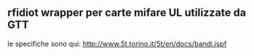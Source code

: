 ## rfidiot wrapper per carte mifare UL utilizzate da GTT
le specifiche sono qui: http://www.5t.torino.it/5t/en/docs/bandi.jspf
